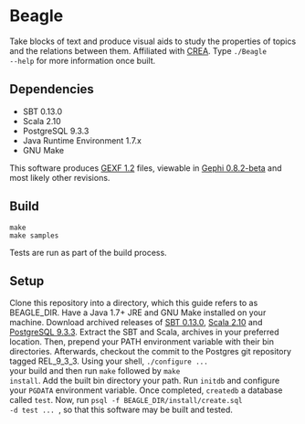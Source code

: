 # Beagle

Take blocks of text and produce visual aids to study the properties of topics and the relations between
them. Affiliated with [CREA](http://crea.berkeley.edu/). Type <code>./Beagle --help</code> for 
more information once built. 

## Dependencies 

- SBT 0.13.0 
- Scala 2.10
- PostgreSQL 9.3.3 
- Java Runtime Environment 1.7.x
- GNU Make

This software produces [GEXF 1.2](http://gexf.net/format/index.html) files, viewable in
[Gephi 0.8.2-beta](http://gephi.org/users/download/) and most likely other revisions. 

## Build
    make
    make samples

Tests are run as part of the build process. 

## Setup

Clone this repository into a directory, which this guide refers to as BEAGLE_DIR.
Have a Java 1.7+ JRE and GNU Make installed on your machine.
Download archived releases of [SBT 0.13.0](http://www.scala-sbt.org/release/docs/Getting-Started/Setup.html), 
[Scala 2.10](http://www.scala-lang.org/download/) 
and [PostgreSQL 9.3.3](http://git.postgresql.org/gitweb/?p=postgresql.git;a=commit;h=0691fe504723c06ce6ccd1de257fe212609beb13). Extract the SBT and Scala, archives in your preferred location. Then, prepend your PATH environment variable with their bin directories. Afterwards, checkout the commit to the Postgres git repository tagged REL_9_3_3. Using your shell, <code>./configure ... </code> your build and then run <code>make</code> followed by <code>make install</code>. 
Add the built bin directory your path. Run <code>initdb</code> and configure your <code>PGDATA</code> environment variable. Once completed, <code>createdb</code> a database called <code>test</code>. 
Now, run <code>psql -f BEAGLE_DIR/install/create.sql -d test ... </code>, so that this software may be built and tested.




  

  
  
  



